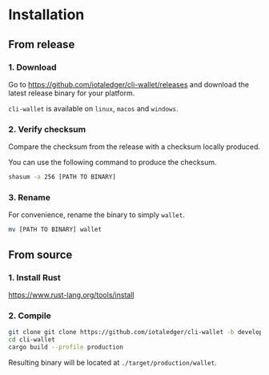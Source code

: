 # Installation

## From release

### 1. Download

Go to https://github.com/iotaledger/cli-wallet/releases and download the latest release binary for your platform.

`cli-wallet` is available on `linux`, `macos` and `windows`.

### 2. Verify checksum

Compare the checksum from the release with a checksum locally produced.

You can use the following command to produce the checksum.
```sh
shasum -a 256 [PATH TO BINARY]
```

### 3. Rename

For convenience, rename the binary to simply `wallet`.

```sh
mv [PATH TO BINARY] wallet
```

## From source

### 1. Install Rust

https://www.rust-lang.org/tools/install

### 2. Compile

```sh
git clone git clone https://github.com/iotaledger/cli-wallet -b develop
cd cli-wallet
cargo build --profile production
```

Resulting binary will be located at `./target/production/wallet`.

